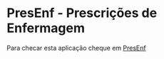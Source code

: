 # PresEnf - Prescrições de Enfermagem

Para checar esta aplicação cheque em [PresEnf](https://presenf.herokuapp.com)